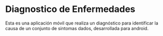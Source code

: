 # Diagnostico de Enfermedades
Esta es una aplicación móvil que realiza un diagnóstico para identificar la causa de un conjunto de sintomas dados, desarrollada para android.

